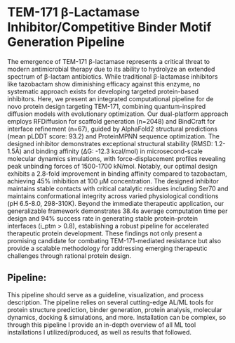# TEM-171 β-Lactamase Inhibitor/Competitive Binder Motif Generation Pipeline

The emergence of TEM-171 β-lactamase represents a critical threat to modern antimicrobial therapy due to its ability to hydrolyze an extended spectrum of β-lactam antibiotics. While traditional β-lactamase inhibitors like tazobactam show diminishing efficacy against this enzyme, no systematic approach exists for developing targeted protein-based inhibitors. Here, we present an integrated computational pipeline for de novo protein design targeting TEM-171, combining quantum-inspired diffusion models with evolutionary optimization. Our dual-platform approach employs RFDiffusion for scaffold generation (n=2048) and BindCraft for interface refinement (n=67), guided by AlphaFold2 structural predictions (mean pLDDT score: 93.2) and ProteinMPNN sequence optimization. The designed inhibitor demonstrates exceptional structural stability (RMSD: 1.2-1.5Å) and binding affinity (ΔG: -12.3 kcal/mol) in microsecond-scale molecular dynamics simulations, with force-displacement profiles revealing peak unbinding forces of 1500-1700 kN/mol. Notably, our optimal design exhibits a 2.8-fold improvement in binding affinity compared to tazobactam, achieving 45% inhibition at 100 µM concentration. The designed inhibitor maintains stable contacts with critical catalytic residues including Ser70 and maintains conformational integrity across varied physiological conditions (pH 6.5-8.0, 298-310K). Beyond the immediate therapeutic application, our generalizable framework demonstrates 38.4s average computation time per design and 94% success rate in generating stable protein-protein interfaces (i_ptm > 0.8), establishing a robust pipeline for accelerated therapeutic protein development. These findings not only present a promising candidate for combating TEM-171-mediated resistance but also provide a scalable methodology for addressing emerging therapeutic challenges through rational protein design.

## Pipeline:
This pipeline should serve as a guideline, visualization, and process description. The pipeline relies on several cutting-edge AL/ML tools for protein structure prediction, binder generation, protein analysis, molecular dynamics, docking & simulations, and more. Installation can be complex, so through this pipeline I provide an in-depth overview of all ML tool installations I utilized/produced, as well as results that followed.  
